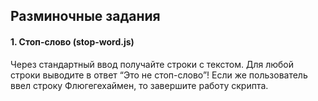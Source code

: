 ## Разминочные задания

#### 1. Стоп-слово (stop-word.js)

Через стандартный ввод получайте строки с текстом. Для любой строки выводите в ответ “Это не стоп-слово”! Если же пользователь ввел строку Флюгегехаймен, то завершите работу скрипта.
